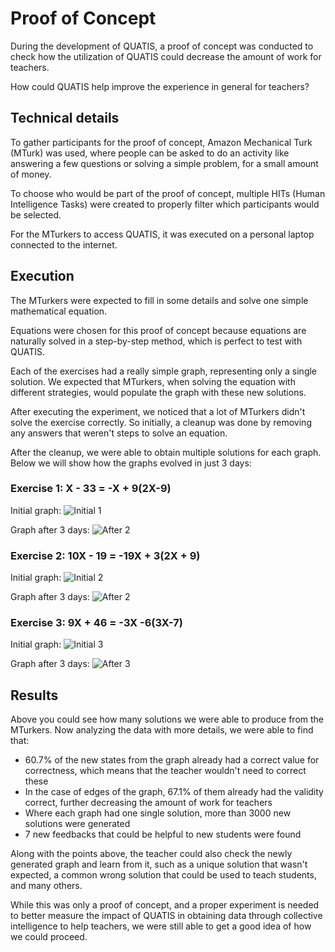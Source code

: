 # Proof of Concept

During the development of QUATIS, a proof of concept was conducted to check how the utilization of QUATIS could decrease the amount of work for teachers.

How could QUATIS help improve the experience in general for teachers?

## Technical details

To gather participants for the proof of concept, Amazon Mechanical Turk (MTurk) was used, where people can be asked to do an activity like answering a few questions or solving a simple problem, for a small amount of money.

To choose who would be part of the proof of concept, multiple HITs (Human Intelligence Tasks) were created to properly filter which participants would be selected.

For the MTurkers to access QUATIS, it was executed on a personal laptop connected to the internet.

## Execution

The MTurkers were expected to fill in some details and solve one simple mathematical equation.

Equations were chosen for this proof of concept because equations are naturally solved in a step-by-step method, which is perfect to test with QUATIS.

Each of the exercises had a really simple graph, representing only a single solution. We expected that MTurkers, when solving the equation with different strategies, would populate the graph with these new solutions.

After executing the experiment, we noticed that a lot of MTurkers didn't solve the exercise correctly. So initially, a cleanup was done by removing any answers that weren't steps to solve an equation.

After the cleanup, we were able to obtain multiple solutions for each graph. Below we will show how the graphs evolved in just 3 days:

### Exercise 1: X - 33 = -X + 9(2X-9)

Initial graph:
![Initial 1](./readme_stuff/g11.png)

Graph after 3 days:
![After 2](./readme_stuff/g12.png)

### Exercise 2: 10X - 19 = -19X + 3(2X + 9)

Initial graph:
![Initial 2](./readme_stuff/g21.png)

Graph after 3 days:
![After 2](./readme_stuff/g22.png)

### Exercise 3: 9X + 46 = -3X -6(3X-7)

Initial graph:
![Initial 3](./readme_stuff/g31.png)

Graph after 3 days:
![After 3](./readme_stuff/g32.png)

## Results

Above you could see how many solutions we were able to produce from the MTurkers. Now analyzing the data with more details, we were able to find that:

* 60.7% of the new states from the graph already had a correct value for correctness, which means that the teacher wouldn't need to correct these
* In the case of edges of the graph, 67.1% of them already had the validity correct, further decreasing the amount of work for teachers
* Where each graph had one single solution, more than 3000 new solutions were generated
* 7 new feedbacks that could be helpful to new students were found

Along with the points above, the teacher could also check the newly generated graph and learn from it, such as a unique solution that wasn't expected, a common wrong solution that could be used to teach students, and many others.

While this was only a proof of concept, and a proper experiment is needed to better measure the impact of QUATIS in obtaining data through collective intelligence to help teachers, we were still able to get a good idea of how we could proceed.